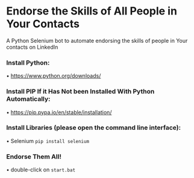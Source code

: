 # Endorse the Skills of All People in Your Contacts

A Python Selenium bot to automate endorsing the skills of people in Your contacts on LinkedIn
### Install Python:

• https://www.python.org/downloads/

### Install PIP If it Has Not been Installed With Python Automatically:

• https://pip.pypa.io/en/stable/installation/

### Install Libraries (please open the command line interface):

• Selenium `pip install selenium`

### Endorse Them All!

• double-click on `start.bat`
